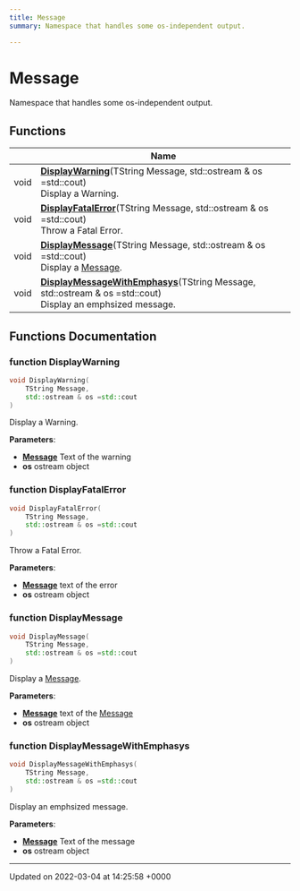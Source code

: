 ```yaml
---
title: Message
summary: Namespace that handles some os-independent output. 

---
```


# Message

Namespace that handles some os-independent output. 

## Functions

|                | Name           |
| -------------- | -------------- |
| void | **[DisplayWarning](/Namespaces/namespaceMessage.md#function-displaywarning)**(TString Message, std::ostream & os =std::cout)<br>Display a Warning.  |
| void | **[DisplayFatalError](/Namespaces/namespaceMessage.md#function-displayfatalerror)**(TString Message, std::ostream & os =std::cout)<br>Throw a Fatal Error.  |
| void | **[DisplayMessage](/Namespaces/namespaceMessage.md#function-displaymessage)**(TString Message, std::ostream & os =std::cout)<br>Display a [Message](/Namespaces/namespaceMessage.md).  |
| void | **[DisplayMessageWithEmphasys](/Namespaces/namespaceMessage.md#function-displaymessagewithemphasys)**(TString Message, std::ostream & os =std::cout)<br>Display an emphsized message.  |


## Functions Documentation

### function DisplayWarning

```cpp
void DisplayWarning(
    TString Message,
    std::ostream & os =std::cout
)
```

Display a Warning. 

**Parameters**: 

  * **[Message](/Namespaces/namespaceMessage.md)** Text of the warning 
  * **os** ostream object 


### function DisplayFatalError

```cpp
void DisplayFatalError(
    TString Message,
    std::ostream & os =std::cout
)
```

Throw a Fatal Error. 

**Parameters**: 

  * **[Message](/Namespaces/namespaceMessage.md)** text of the error 
  * **os** ostream object 


### function DisplayMessage

```cpp
void DisplayMessage(
    TString Message,
    std::ostream & os =std::cout
)
```

Display a [Message](/Namespaces/namespaceMessage.md). 

**Parameters**: 

  * **[Message](/Namespaces/namespaceMessage.md)** text of the [Message](/Namespaces/namespaceMessage.md)
  * **os** ostream object 


### function DisplayMessageWithEmphasys

```cpp
void DisplayMessageWithEmphasys(
    TString Message,
    std::ostream & os =std::cout
)
```

Display an emphsized message. 

**Parameters**: 

  * **[Message](/Namespaces/namespaceMessage.md)** Text of the message 
  * **os** ostream object 






-------------------------------

Updated on 2022-03-04 at 14:25:58 +0000